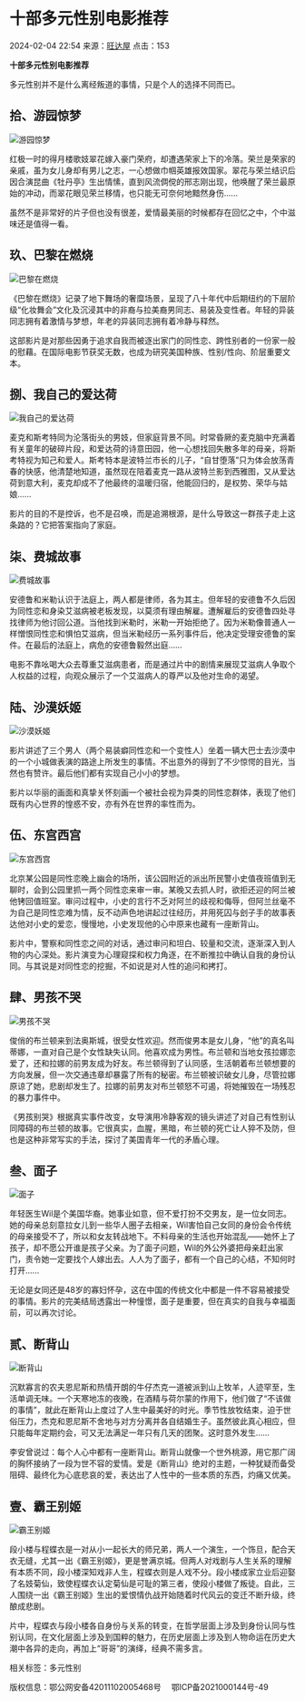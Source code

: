 # 十部多元性别电影推荐

2024-02-04 22:54 来源：[旺达屋](https://www.wangdawu.com/) 点击：153

**十部多元性别电影推荐**

多元性别并不是什么离经叛道的事情，只是个人的选择不同而已。

## 拾、游园惊梦

![游园惊梦](/uploads/allimg/240204/2255425K4-0.jpg)

红极一时的得月楼歌妓翠花嫁入豪门荣府，却遭遇荣家上下的冷落。荣兰是荣家的亲戚，虽为女儿身却有男儿之志，一心想做巾帼英雄报效国家。翠花与荣兰结识后因合演昆曲《牡丹亭》生出情愫，直到风流倜傥的邢志刚出现，他唤醒了荣兰最原始的冲动，而翠花眼见荣兰移情，也只能无可奈何地黯然身伤......

虽然不是非常好的片子但也没有很差，爱情最美丽的时候都存在回忆之中，个中滋味还是值得一看。

## 玖、巴黎在燃烧

![巴黎在燃烧](/uploads/allimg/240204/225542B49-1.jpg)

《巴黎在燃烧》记录了地下舞场的奢糜场景，呈现了八十年代中后期纽约的下层阶级“化妆舞会”文化及沉浸其中的非裔与拉美裔男同志、易装及变性者。年轻的异装同志拥有着激情与梦想，年老的异装同志拥有着冷静与释然。

这部影片是对那些因勇于追求自我而被逐出家门的同性恋、跨性别者的一份家一般的慰藉。在国际电影节获奖无数，也成为研究美国种族、性别/性向、阶层重要文本。

## 捌、我自己的爱达荷

![我自己的爱达荷](/uploads/allimg/240204/225542C28-2.jpg)

麦克和斯考特同为沦落街头的男妓，但家庭背景不同。时常昏厥的麦克脑中充满着有关童年的破碎片段，和爱达荷的诗意田园，他一心想找回失散多年的母亲，将斯考特视为知己和爱人。斯考特本是波特兰市长的儿子，“自甘堕落”只为体会放荡青春的快感，他清楚地知道，虽然现在陪着麦克一路从波特兰影到西雅图，又从爱达荷到意大利，麦克却成不了他最终的温暖归宿，他能回归的，是权势、荣华与姑娘......

影片的目的不是控诉，也不是召唤，而是追溯根源，是什么导致这一群孩子走上这条路的？它把答案指向了家庭。

## 柒、费城故事

![费城故事](/uploads/allimg/240204/225542K08-3.jpg)

安德鲁和米勒认识于法庭上，两人都是律师，各为其主。但年轻的安德鲁不久后因为同性恋和身染艾滋病被老板发现，以莫须有理由解雇。遭解雇后的安德鲁四处寻找律师为他讨回公道。当他找到米勒时，米勒一开始拒绝了。因为米勒像普通人一样憎恨同性恋和惧怕艾滋病，但当米勒经历一系列事件后，他决定受理安德鲁的案件。在最后的法庭上，病危的安德鲁毅然出庭……

电影不靠吆喝大众去尊重艾滋病患者，而是通过片中的剧情来展现艾滋病人争取个人权益的过程，向观众展示了一个艾滋病人的尊严以及他对生命的渴望。

## 陆、沙漠妖姬

![沙漠妖姬](/uploads/allimg/240204/2255421525-4.jpg)

影片讲述了三个男人（两个易装癖同性恋和一个变性人）坐着一辆大巴士去沙漠中的一个小城做表演的路途上所发生的事情。不出意外的得到了不少惊愕的目光，当然也有赞许。最后他们都有实现自己小小的梦想。

影片以华丽的画面和真挚关怀刻画一个被社会视为异类的同性恋群体，表现了他们既有内心世界的惶惑不安，亦有外在世界的率性而为。

## 伍、东宫西宫

![东宫西宫](/uploads/allimg/240204/225542O18-5.jpg)

北京某公园是同性恋晚上幽会的场所，该公园附近的派出所民警小史值夜班值到无聊时，会到公园里抓一两个同性恋来审一审。某晚又去抓人时，欲拒还迎的阿兰被他铐回值班室。审问过程中，小史的言行不乏对阿兰的歧视和侮辱，但阿兰丝毫不为自己是同性恋难为情，反不动声色地讲起过往经历，并用死囚与刽子手的故事表达他对小史的爱恋，慢慢地，小史发现他的心中原来也藏有一座断背山。

影片中，警察和同性恋之间的对话，通过审问和坦白、较量和交流，逐渐深入到人物的内心深处。影片演变为心理窥探和权力角逐，在不断推拉中确认自我的身份认同。与其说是对同性恋的挖掘，不如说是对人性的追问和拷打。

## 肆、男孩不哭

![男孩不哭](/uploads/allimg/240204/22554243J-6.jpg)

俊俏的布兰顿来到法奥斯城，很受女性欢迎。然而俊男本是女儿身，“他”的真名叫蒂娜，一直对自己是个女性缺失认同。他喜欢成为男性。布兰顿和当地女孩拉娜恋爱了，还和拉娜的前男友成为好友。布兰顿得到了认同感，生活朝着布兰顿想要的方向发展，但一次交通违章却暴露了所有的秘密。布兰顿被识破女儿身，尽管拉娜原谅了她，悲剧却发生了。拉娜的前男友对布兰顿怒不可遏，将她摧毁在一场残忍的暴力事件中。

《男孩别哭》根据真实事件改变，女导演用冷静客观的镜头讲述了对自己有性别认同障碍的布兰顿的故事。它很真实，血腥，黑暗，布兰顿的死亡让人猝不及防，但也是这种非常写实的手法，探讨了美国青年一代的矛盾心理。

## 叁、面子

![面子](/uploads/allimg/240204/2255422J0-7.jpg)

年轻医生Wil是个美国华裔。她事业如意，但不爱打扮不交男友，是一位女同志。她的母亲总刻意拉女儿到一些华人圈子去相亲，Wil害怕自己女同的身份会令传统的母亲接受不了，所以和女友转战地下。不料母亲的生活也开始混乱——她怀上了孩子，却不愿公开谁是孩子父亲。为了面子问题，Wil的外公外婆把母亲赶出家门，责令她一定要找个人嫁出去。人人为了面子，都有一个自己的心结，不知何时打开......

无论是女同还是48岁的寡妇怀孕，这在中国的传统文化中都是一件不容易被接受的事情。影片的完美结局透露出一种憧憬，面子是重要，但在真实的自我与幸福面前，可以再次讨论。

## 贰、断背山

![断背山](/uploads/allimg/240204/2255426339-8.jpg)

沉默寡言的农夫恩尼斯和热情开朗的牛仔杰克一道被派到山上牧羊，人迹罕至，生活单调无味。一个天寒地冻的夜晚，在酒精与荷尔蒙的作用下，他们做了“不该做的事情”，就此在断背山上度过了人生中最美好的时光。季节性放牧结束，迫于世俗压力，杰克和恩尼斯不舍地与对方分离并各自结婚生子。虽然彼此真心相应，但只能每年定期约会，可又无法满足一年只有几天的团聚。这时意外发生……

李安曾说过：每个人心中都有一座断背山。断背山就像一个世外桃源，用它那广阔的胸怀接纳了一段为世不容的爱情。爱是《断背山》绝对的主题，一种犹疑而备受阻碍、最终化为心底悲哀的爱，表达出了人性中的一些本质的东西，灼痛又优美。

## 壹、霸王别姬

![霸王别姬](/uploads/allimg/240204/2255424F9-9.jpg)

段小楼与程蝶衣是一对从小一起长大的师兄弟，两人一个演生，一个饰旦，配合天衣无缝，尤其一出《霸王别姬》，更是誉满京城。但两人对戏剧与人生关系的理解有本质不同，段小楼深知戏非人生，程蝶衣则是人戏不分。段小楼成家立业后迎娶了名妓菊仙，致使程蝶衣认定菊仙是可耻的第三者，使段小楼做了叛徒。自此，三人围绕一出《霸王别姬》生出的爱恨情仇战开始随着时代风云的变迁不断升级，终酿成悲剧。

片中，程蝶衣与段小楼各自身份与关系的转变，在哲学层面上涉及到身份认同与性别认同，在文化层面上涉及到国粹的魅力，在历史层面上涉及到人物命运在历史大潮中各异的走向，再加上“哥哥”的演绎，经典不需多言。

相关标签：多元性别

版权信息：鄂公网安备42011102005468号　 鄂ICP备2021000144号-49